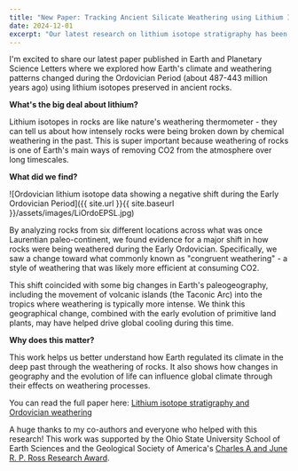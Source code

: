 ```yaml
---
title: "New Paper: Tracking Ancient Silicate Weathering using Lithium Isotope Stratigraphy"
date: 2024-12-01
excerpt: "Our latest research on lithium isotope stratigraphy has been published"
---
```

I'm excited to share our latest paper published in Earth and Planetary Science Letters where we explored how Earth's climate and weathering patterns changed during the Ordovician Period (about 487-443 million years ago) using lithium isotopes preserved in ancient rocks.

**What's the big deal about lithium?**

Lithium isotopes in rocks are like nature's weathering thermometer - they can tell us about how intensely rocks were being broken down by chemical weathering in the past. This is super important because weathering of rocks is one of Earth's main ways of removing CO2 from the atmosphere over long timescales.

**What did we find?**

![Ordovician lithium isotope data showing a negative shift during the Early Ordovician Period]({{ site.url }}{{ site.baseurl }}/assets/images/LiOrdoEPSL.jpg)

By analyzing rocks from six different locations across what was once Laurentian paleo-continent, we found evidence for a major shift in how rocks were being weathered during the Early Ordovician. Specifically, we saw a change toward what commonly known as "congruent weathering" - a style of weathering that was likely more efficient at consuming CO2.

This shift coincided with some big changes in Earth's paleogeography, including the movement of volcanic islands (the Taconic Arc) into the tropics where weathering is typically more intense. We think this geographical change, combined with the early evolution of primitive land plants, may have helped drive global cooling during this time.

**Why does this matter?**

This work helps us better understand how Earth regulated its climate in the deep past through the weathering of rocks. It also shows how changes in geography and the evolution of life can influence global climate through their effects on weathering processes.

You can read the full paper here: [Lithium isotope stratigraphy and Ordovician weathering](https://doi.org/10.1016/j.epsl.2024.119030)

A huge thanks to my co-authors and everyone who helped with this research! This work was supported by the Ohio State University School of Earth Sciences and the Geological Society of America's [Charles A and June R. P. Ross Research Award](https://gsa-foundation.org/fund/charles-a-and-june-r-p-ross-award/).